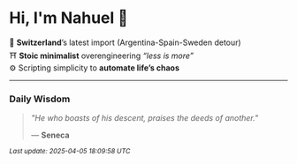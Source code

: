 # Hi, I'm Nahuel :tiger:

📍 **Switzerland**’s latest import (Argentina-Spain-Sweden detour)  
⛩️ **Stoic minimalist** overengineering *“less is more”*  
⚙️ Scripting simplicity to **automate life’s chaos**

---

### Daily Wisdom
> _"He who boasts of his descent, praises the deeds of another."_  
>
> — **Seneca**

<sub>*Last update: 2025-04-05 18:09:58 UTC*</sub>

